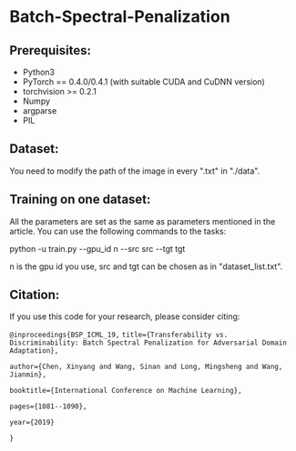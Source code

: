 # Batch-Spectral-Penalization

## Prerequisites:

* Python3
* PyTorch == 0.4.0/0.4.1 (with suitable CUDA and CuDNN version)
* torchvision >= 0.2.1
* Numpy
* argparse
* PIL

## Dataset:

You need to modify the path of the image in every ".txt" in "./data".

## Training on one dataset:

All the parameters are set as the same as parameters mentioned in the article. 
You can use the following commands to the tasks:

python -u train.py --gpu_id n --src src --tgt tgt

n is the gpu id you use, src and tgt can be chosen as in "dataset_list.txt".

## Citation:

If you use this code for your research, please consider citing:

`
@inproceedings{BSP_ICML_19,
`
`
  title={Transferability vs. Discriminability: Batch Spectral Penalization for Adversarial Domain Adaptation},
`

`
  author={Chen, Xinyang and Wang, Sinan and Long, Mingsheng and Wang, Jianmin},
`

`
  booktitle={International Conference on Machine Learning},
`

`
  pages={1081--1090},
`

`
  year={2019}
`

`
}
`
